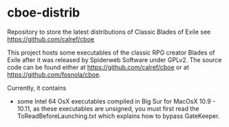 # cboe-distrib
Repository to store the latest distributions of Classic Blades of Exile see https://github.com/calref/cboe


This project hosts some executables of the classic RPG creator Blades of Exile after it was released by Spiderweb Software under GPLv2. The source code can be found either at https://github.com/calref/cboe or at https://github.com/fosnola/cboe.

Currently, it contains
- some Intel 64 OsX executables compiled in Big Sur for MacOsX 10.9 - 10.11, as these executables are unsigned, you must first read the ToReadBeforeLaunching.txt which explains how to bypass GateKeeper.
